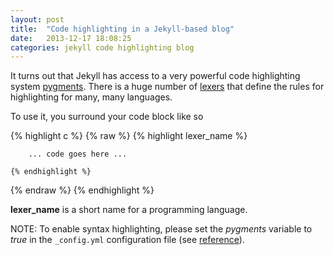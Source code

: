 ```yaml
---
layout: post
title:  "Code highlighting in a Jekyll-based blog"
date:   2013-12-17 18:08:25
categories: jekyll code highlighting blog
---
```


It turns out that Jekyll has access to a very powerful code highlighting system
[pygments](http://pygments.org/). There is a huge number of [lexers](http://pygments.org/docs/lexers/)
that define the rules for highlighting for many, many languages.

To use it, you surround your code block like so

{% highlight c %}
{% raw %}
    {% highlight lexer_name %}

        ... code goes here ...

    {% endhighlight %}
{% endraw %}
{% endhighlight %}

**lexer_name** is a short name for a programming language.

NOTE: To enable syntax highlighting, please set the *pygments* variable to
*true* in the `_config.yml` configuration file (see
[reference](http://jekyllrb.com/docs/templates/)).
